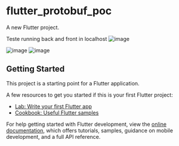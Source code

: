 # flutter_protobuf_poc

A new Flutter project.

Teste running back and front in localhost 
![image](https://github.com/user-attachments/assets/eeb1a041-d7b2-4b98-8b94-939216aa3949)

![image](https://github.com/user-attachments/assets/18c02840-c20d-4132-8081-b095797a8a93)
![image](https://github.com/user-attachments/assets/1e5f8929-22f5-4621-9f75-0640cb75a00d)


## Getting Started

This project is a starting point for a Flutter application.

A few resources to get you started if this is your first Flutter project:

- [Lab: Write your first Flutter app](https://docs.flutter.dev/get-started/codelab)
- [Cookbook: Useful Flutter samples](https://docs.flutter.dev/cookbook)

For help getting started with Flutter development, view the
[online documentation](https://docs.flutter.dev/), which offers tutorials,
samples, guidance on mobile development, and a full API reference.
